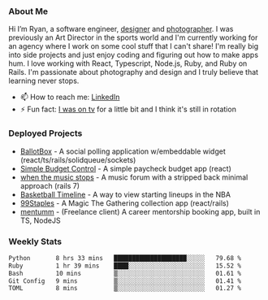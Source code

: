 ### About Me
Hi I’m Ryan, a software engineer, [designer](https://www.denvermullets.com/video) and [photographer](https://www.denvermullets.com/). I was previously an Art Director in the sports world and I'm currently working for an agency where I work on some cool stuff that I can't share! I'm really big into side projects and just enjoy coding and figuring out how to make apps hum. I love working with React, Typescript, Node.js, Ruby, and Ruby on Rails. I'm passionate about photography and design and I truly believe that learning never stops.

- 📫 How to reach me: [LinkedIn](https://www.linkedin.com/in/ryanvaznis)
- ⚡ Fun fact: [I was on tv](https://vimeo.com/381425882) for a little bit and I think it's still in rotation

### Deployed Projects
- [BallotBox](https://voteballotbox.com/) - A social polling application w/embeddable widget (react/ts/rails/solidqueue/sockets)
- [Simple Budget Control](https://simplebudgetcontrol.com/) - A simple paycheck budget app (react)
- [when the music stops](https://whenthemusicstops.net) - A music forum with a stripped back minimal approach (rails 7)
- [Basketball Timeline](https://basketball-timeline.com/?team=PHO&year=2023) - A way to view starting lineups in the NBA
- [99Staples](https://www.99staples.com/collections/denvermullets/9) - A Magic The Gathering collection app (react/rails)
- [mentumm](https://portal.mentumm.com/) - (Freelance client) A career mentorship booking app, built in TS, NodeJS

### Weekly Stats
<!--START_SECTION:waka-->

```txt
Python       8 hrs 33 mins   ████████████████████░░░░░   79.68 %
Ruby         1 hr 39 mins    ████░░░░░░░░░░░░░░░░░░░░░   15.52 %
Bash         10 mins         ▒░░░░░░░░░░░░░░░░░░░░░░░░   01.61 %
Git Config   9 mins          ▒░░░░░░░░░░░░░░░░░░░░░░░░   01.41 %
TOML         8 mins          ▒░░░░░░░░░░░░░░░░░░░░░░░░   01.27 %
```

<!--END_SECTION:waka-->
